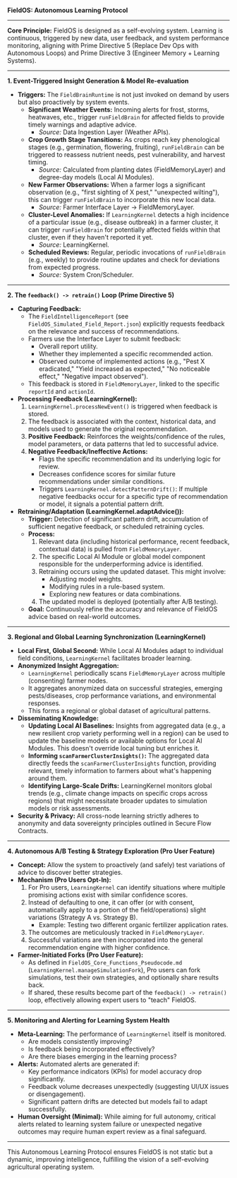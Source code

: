 **FieldOS: Autonomous Learning Protocol**

---

**Core Principle:** FieldOS is designed as a self-evolving system. Learning is continuous, triggered by new data, user feedback, and system performance monitoring, aligning with Prime Directive 5 (Replace Dev Ops with Autonomous Loops) and Prime Directive 3 (Engineer Memory + Learning Systems).

---

**1. Event-Triggered Insight Generation & Model Re-evaluation**

*   **Triggers:** The `FieldBrainRuntime` is not just invoked on demand by users but also proactively by system events.
    *   **Significant Weather Events:** Incoming alerts for frost, storms, heatwaves, etc., trigger `runFieldBrain` for affected fields to provide timely warnings and adaptive advice.
        *   *Source:* Data Ingestion Layer (Weather APIs).
    *   **Crop Growth Stage Transitions:** As crops reach key phenological stages (e.g., germination, flowering, fruiting), `runFieldBrain` can be triggered to reassess nutrient needs, pest vulnerability, and harvest timing.
        *   *Source:* Calculated from planting dates (FieldMemoryLayer) and degree-day models (Local AI Modules).
    *   **New Farmer Observations:** When a farmer logs a significant observation (e.g., "first sighting of X pest," "unexpected wilting"), this can trigger `runFieldBrain` to incorporate this new local data.
        *   *Source:* Farmer Interface Layer -> FieldMemoryLayer.
    *   **Cluster-Level Anomalies:** If `LearningKernel` detects a high incidence of a particular issue (e.g., disease outbreak) in a farmer cluster, it can trigger `runFieldBrain` for potentially affected fields within that cluster, even if they haven't reported it yet.
        *   *Source:* LearningKernel.
    *   **Scheduled Reviews:** Regular, periodic invocations of `runFieldBrain` (e.g., weekly) to provide routine updates and check for deviations from expected progress.
        *   *Source:* System Cron/Scheduler.

---

**2. The `feedback() -> retrain()` Loop (Prime Directive 5)**

*   **Capturing Feedback:**
    *   The `FieldIntelligenceReport` (see `FieldOS_Simulated_Field_Report.json`) explicitly requests feedback on the relevance and success of recommendations.
    *   Farmers use the Interface Layer to submit feedback:
        *   Overall report utility.
        *   Whether they implemented a specific recommended action.
        *   Observed outcome of implemented actions (e.g., "Pest X eradicated," "Yield increased as expected," "No noticeable effect," "Negative impact observed").
    *   This feedback is stored in `FieldMemoryLayer`, linked to the specific `reportId` and `actionId`.
*   **Processing Feedback (LearningKernel):**
    1.  `LearningKernel.processNewEvent()` is triggered when feedback is stored.
    2.  The feedback is associated with the context, historical data, and models used to generate the original recommendation.
    3.  **Positive Feedback:** Reinforces the weights/confidence of the rules, model parameters, or data patterns that led to successful advice.
    4.  **Negative Feedback/Ineffective Actions:**
        *   Flags the specific recommendation and its underlying logic for review.
        *   Decreases confidence scores for similar future recommendations under similar conditions.
        *   Triggers `LearningKernel.detectPatternDrift()`: If multiple negative feedbacks occur for a specific type of recommendation or model, it signals a potential pattern drift.
*   **Retraining/Adaptation (LearningKernel.adaptAdvice()):**
    *   **Trigger:** Detection of significant pattern drift, accumulation of sufficient negative feedback, or scheduled retraining cycles.
    *   **Process:**
        1.  Relevant data (including historical performance, recent feedback, contextual data) is pulled from `FieldMemoryLayer`.
        2.  The specific Local AI Module or global model component responsible for the underperforming advice is identified.
        3.  Retraining occurs using the updated dataset. This might involve:
            *   Adjusting model weights.
            *   Modifying rules in a rule-based system.
            *   Exploring new features or data combinations.
        4.  The updated model is deployed (potentially after A/B testing).
    *   **Goal:** Continuously refine the accuracy and relevance of FieldOS advice based on real-world outcomes.

---

**3. Regional and Global Learning Synchronization (LearningKernel)**

*   **Local First, Global Second:** While Local AI Modules adapt to individual field conditions, `LearningKernel` facilitates broader learning.
*   **Anonymized Insight Aggregation:**
    *   `LearningKernel` periodically scans `FieldMemoryLayer` across multiple (consenting) farmer nodes.
    *   It aggregates anonymized data on successful strategies, emerging pests/diseases, crop performance variations, and environmental responses.
    *   This forms a regional or global dataset of agricultural patterns.
*   **Disseminating Knowledge:**
    *   **Updating Local AI Baselines:** Insights from aggregated data (e.g., a new resilient crop variety performing well in a region) can be used to update the baseline models or available options for Local AI Modules. This doesn't override local tuning but enriches it.
    *   **Informing `scanFarmerClusterInsights()`:** The aggregated data directly feeds the `scanFarmerClusterInsights` function, providing relevant, timely information to farmers about what's happening around them.
    *   **Identifying Large-Scale Drifts:** LearningKernel monitors global trends (e.g., climate change impacts on specific crops across regions) that might necessitate broader updates to simulation models or risk assessments.
*   **Security & Privacy:** All cross-node learning strictly adheres to anonymity and data sovereignty principles outlined in Secure Flow Contracts.

---

**4. Autonomous A/B Testing & Strategy Exploration (Pro User Feature)**

*   **Concept:** Allow the system to proactively (and safely) test variations of advice to discover better strategies.
*   **Mechanism (Pro Users Opt-In):**
    1.  For Pro users, `LearningKernel` can identify situations where multiple promising actions exist with similar confidence scores.
    2.  Instead of defaulting to one, it can offer (or with consent, automatically apply to a portion of the field/operations) slight variations (Strategy A vs. Strategy B).
        *   Example: Testing two different organic fertilizer application rates.
    3.  The outcomes are meticulously tracked in `FieldMemoryLayer`.
    4.  Successful variations are then incorporated into the general recommendation engine with higher confidence.
*   **Farmer-Initiated Forks (Pro User Feature):**
    *   As defined in `FieldOS_Core_Functions_Pseudocode.md` (`LearningKernel.manageSimulationFork`), Pro users can fork simulations, test their own strategies, and optionally share results back.
    *   If shared, these results become part of the `feedback() -> retrain()` loop, effectively allowing expert users to "teach" FieldOS.

---

**5. Monitoring and Alerting for Learning System Health**

*   **Meta-Learning:** The performance of `LearningKernel` itself is monitored.
    *   Are models consistently improving?
    *   Is feedback being incorporated effectively?
    *   Are there biases emerging in the learning process?
*   **Alerts:** Automated alerts are generated if:
    *   Key performance indicators (KPIs) for model accuracy drop significantly.
    *   Feedback volume decreases unexpectedly (suggesting UI/UX issues or disengagement).
    *   Significant pattern drifts are detected but models fail to adapt successfully.
*   **Human Oversight (Minimal):** While aiming for full autonomy, critical alerts related to learning system failure or unexpected negative outcomes may require human expert review as a final safeguard.

---

This Autonomous Learning Protocol ensures FieldOS is not static but a dynamic, improving intelligence, fulfilling the vision of a self-evolving agricultural operating system.
